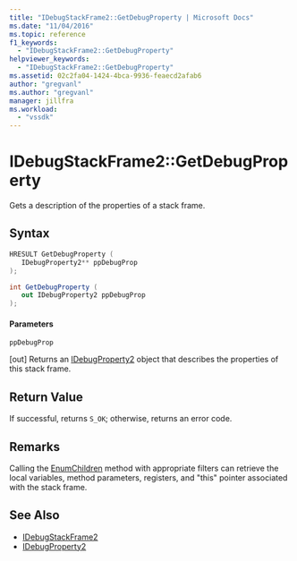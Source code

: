 ```yaml
---
title: "IDebugStackFrame2::GetDebugProperty | Microsoft Docs"
ms.date: "11/04/2016"
ms.topic: reference
f1_keywords:
  - "IDebugStackFrame2::GetDebugProperty"
helpviewer_keywords:
  - "IDebugStackFrame2::GetDebugProperty"
ms.assetid: 02c2fa04-1424-4bca-9936-feaecd2afab6
author: "gregvanl"
ms.author: "gregvanl"
manager: jillfra
ms.workload:
  - "vssdk"
---
```

# IDebugStackFrame2::GetDebugProperty
Gets a description of the properties of a stack frame.

## Syntax

```cpp
HRESULT GetDebugProperty ( 
   IDebugProperty2** ppDebugProp
);
```

```csharp
int GetDebugProperty ( 
   out IDebugProperty2 ppDebugProp
);
```

#### Parameters
 `ppDebugProp`

 [out] Returns an [IDebugProperty2](../../../extensibility/debugger/reference/idebugproperty2.md) object that describes the properties of this stack frame.

## Return Value
 If successful, returns `S_OK`; otherwise, returns an error code.

## Remarks
 Calling the [EnumChildren](../../../extensibility/debugger/reference/idebugproperty2-enumchildren.md) method with appropriate filters can retrieve the local variables, method parameters, registers, and "this" pointer associated with the stack frame.

## See Also
- [IDebugStackFrame2](../../../extensibility/debugger/reference/idebugstackframe2.md)
- [IDebugProperty2](../../../extensibility/debugger/reference/idebugproperty2.md)
